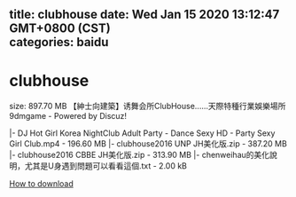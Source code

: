 
title: clubhouse
date: Wed Jan 15 2020 13:12:47 GMT+0800 (CST)    
categories: baidu
---

# clubhouse
size: 897.70 MB
 【紳士向建築】诱舞会所ClubHouse......天際特種行業娛樂場所9dmgame - Powered by Discuz!
 
|- DJ Hot Girl Korea NightClub Adult Party - Dance Sexy HD - Party Sexy Girl Club.mp4 - 196.60 MB
|- clubhouse2016 UNP JH美化版.zip - 387.20 MB
|- clubhouse2016 CBBE JH美化版.zip - 313.90 MB
|- chenweihau的美化說明，尤其是U身遇到問題可以看看這個.txt - 2.00 kB

[How to download](https://bpcam.bemobtrk.com/go/2ceec3aa-1ca2-46d6-b9ff-aaa5c184517c?jno=35)